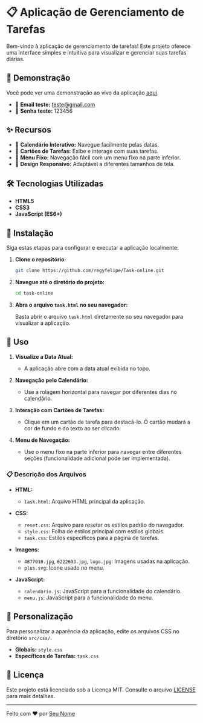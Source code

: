 # 📋 Aplicação de Gerenciamento de Tarefas

Bem-vindo à aplicação de gerenciamento de tarefas! Este projeto oferece uma interface simples e intuitiva para visualizar e gerenciar suas tarefas diárias.

## 🌟 Demonstração

Você pode ver uma demonstração ao vivo da aplicação [aqui](https://task-online.onrender.com).
- 📝 **Email teste:** teste@gmail.com
- 📝 **Senha teste:** 123456




## ✨ Recursos

- 📅 **Calendário Interativo:** Navegue facilmente pelas datas.
- 📝 **Cartões de Tarefas:** Exibe e interage com suas tarefas.
- 📌 **Menu Fixo:** Navegação fácil com um menu fixo na parte inferior.
- 📱 **Design Responsivo:** Adaptável a diferentes tamanhos de tela.

## 🛠️ Tecnologias Utilizadas

- **HTML5**
- **CSS3**
- **JavaScript (ES6+)**

## 🚀 Instalação

Siga estas etapas para configurar e executar a aplicação localmente:

1. **Clone o repositório:**

    ```sh
    git clone https://github.com/regyfelipe/Task-online.git
    ```

2. **Navegue até o diretório do projeto:**

    ```sh
    cd task-online
    ```

3. **Abra o arquivo `task.html` no seu navegador:**

    Basta abrir o arquivo `task.html` diretamente no seu navegador para visualizar a aplicação.

## 📖 Uso

1. **Visualize a Data Atual:**
   - A aplicação abre com a data atual exibida no topo.

2. **Navegação pelo Calendário:**
   - Use a rolagem horizontal para navegar por diferentes dias no calendário.

3. **Interação com Cartões de Tarefas:**
   - Clique em um cartão de tarefa para destacá-lo. O cartão mudará a cor de fundo e do texto ao ser clicado.

4. **Menu de Navegação:**
   - Use o menu fixo na parte inferior para navegar entre diferentes seções (funcionalidade adicional pode ser implementada).


### 📋 Descrição dos Arquivos

- **HTML:**
  - `task.html`: Arquivo HTML principal da aplicação.

- **CSS:**
  - `reset.css`: Arquivo para resetar os estilos padrão do navegador.
  - `style.css`: Folha de estilos principal com estilos globais.
  - `task.css`: Estilos específicos para a página de tarefas.

- **Imagens:**
  - `4877010.jpg`, `6222603.jpg`, `logo.jpg`: Imagens usadas na aplicação.
  - `plus.svg`: Ícone usado no menu.

- **JavaScript:**
  - `calendario.js`: JavaScript para a funcionalidade do calendário.
  - `menu.js`: JavaScript para a funcionalidade do menu.

## 🎨 Personalização

Para personalizar a aparência da aplicação, edite os arquivos CSS no diretório `src/css/`. 

- **Globais:** `style.css`
- **Específicos de Tarefas:** `task.css`

## 📜 Licença

Este projeto está licenciado sob a Licença MIT. Consulte o arquivo [LICENSE](LICENSE) para mais detalhes.

---

Feito com ❤️ por [Seu Nome](https://instagram.com/fep.ink)


